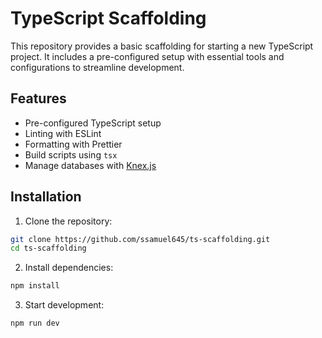 # TypeScript Scaffolding

This repository provides a basic scaffolding for starting a new TypeScript project. It includes a pre-configured setup with essential tools and configurations to streamline development.

## Features

- Pre-configured TypeScript setup
- Linting with ESLint
- Formatting with Prettier
- Build scripts using `tsx`
- Manage databases with [Knex.js](https://knexjs.org/)

## Installation

1. Clone the repository:
  ```bash
  git clone https://github.com/ssamuel645/ts-scaffolding.git
  cd ts-scaffolding
  ```

2. Install dependencies:
  ```bash
  npm install
  ```

3. Start development:
  ```bash
  npm run dev
  ```
